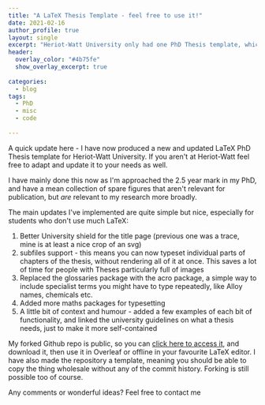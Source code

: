 ```yaml
---
title: "A LaTeX Thesis Template - feel free to use it!"
date: 2021-02-16
author_profile: true
layout: single
excerpt: "Heriot-Watt University only had one PhD Thesis template, which dated from 2013 and had a shield that looked like it was traced in MS Paint, I've updated it now."
header:
  overlay_color: "#4b75fe"
  show_overlay_excerpt: true
  
categories:
  - blog
tags:
  - PhD
  - misc
  - code
 
---
```

A quick update here - I have now produced a new and updated LaTeX PhD Thesis template for Heriot-Watt University. If you aren't at Heriot-Watt feel free to adapt and update it to your needs as well. 

I have mainly done this now as I'm approached the 2.5 year mark in my PhD, and have a mean collection of spare figures that aren't relevant for publication, but _are_ relevant to my research more broadly. 

The main updates I've implemented are quite simple but nice, especially for students who don't use much LaTeX:
  1. Better University shield for the title page (previous one was a trace, mine is at least a nice crop of an svg)
  2. subfiles support - this means you can now typeset individual parts of chapters of the thesis, without rendering all of it at once. This saves a lot of time for people with Theses particularly full of images
  3. Replaced the glossaries package with the acro package, a simple way to include specialist terms you might have to type repeatedly, like Alloy names, chemicals etc.
  4. Added more maths packages for typesetting
  5. A little bit of context and humour - added a few examples of each bit of functionality, and linked the university guidelines on what a thesis needs, just to make it more self-contained
  
My forked Github repo is public, so you can [click here to access it](https://github.com/AlexandreCoates/HW_LaTex_thesis_template), and download it, then use it in Overleaf or offline in your favourite LaTeX editor. 
I have also made the repository a template, meaning you should be able to copy the thing wholesale without any of the commit history. Forking is still possible too of course.

Any comments or wonderful ideas? Feel free to contact me